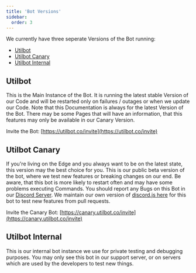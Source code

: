 ```yaml
---
title: 'Bot Versions'
sidebar:
  order: 3
---
```


We currently have three seperate Versions of the Bot running:

- [Utilbot](#utilbot)
- [Utilbot Canary](#utilbot-canary)
- [Utilbot Internal](#utilbot-internal)

## Utilbot

This is the Main Instance of the Bot. It is running the latest stable Version of our Code and will be restarted only on failures / outages or when we update our Code.
Note that this Documentation is always for the latest Version of the Bot. There may be some Pages that will have an information, that this features may only be available in our Canary Version.

Invite the Bot: [https://utilbot.co/invite](https://utilbot.co/invite)

## Utilbot Canary

If you're living on the Edge and you always want to be on the latest state, this version may the best choice for you. This is our public beta version of the bot, where we test new features or breaking changes on our end. Be aware, that this bot is more likely to restart often and may have some problems executing Commands. You should report any Bugs on this Bot in our [Discord Server](https://utilbot.co/discord). We maintain our own version of [discord.js here](https://github.com/utilbot/discord.js) for this bot to test new features from pull requests.

Invite the Canary Bot: [https://canary.utilbot.co/invite](https://canary.utilbot.co/invite)

## Utilbot Internal

This is our internal bot instance we use for private testing and debugging purposes. You may only see this bot in our support server, or on servers which are used by the developers to test new things.
